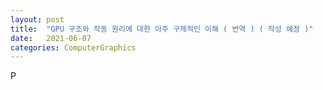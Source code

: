 ```yaml
---
layout: post
title:  "GPU 구조와 작동 원리에 대한 아주 구체적인 이해 ( 번역 ) ( 작성 예정 )"
date:   2021-06-07
categories: ComputerGraphics
---
```

P